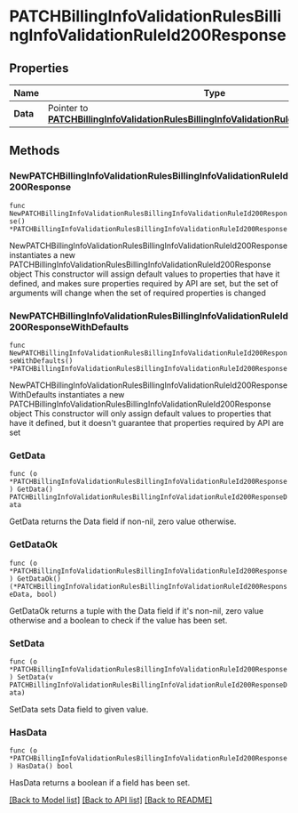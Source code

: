 # PATCHBillingInfoValidationRulesBillingInfoValidationRuleId200Response

## Properties

Name | Type | Description | Notes
------------ | ------------- | ------------- | -------------
**Data** | Pointer to [**PATCHBillingInfoValidationRulesBillingInfoValidationRuleId200ResponseData**](PATCHBillingInfoValidationRulesBillingInfoValidationRuleId200ResponseData.md) |  | [optional] 

## Methods

### NewPATCHBillingInfoValidationRulesBillingInfoValidationRuleId200Response

`func NewPATCHBillingInfoValidationRulesBillingInfoValidationRuleId200Response() *PATCHBillingInfoValidationRulesBillingInfoValidationRuleId200Response`

NewPATCHBillingInfoValidationRulesBillingInfoValidationRuleId200Response instantiates a new PATCHBillingInfoValidationRulesBillingInfoValidationRuleId200Response object
This constructor will assign default values to properties that have it defined,
and makes sure properties required by API are set, but the set of arguments
will change when the set of required properties is changed

### NewPATCHBillingInfoValidationRulesBillingInfoValidationRuleId200ResponseWithDefaults

`func NewPATCHBillingInfoValidationRulesBillingInfoValidationRuleId200ResponseWithDefaults() *PATCHBillingInfoValidationRulesBillingInfoValidationRuleId200Response`

NewPATCHBillingInfoValidationRulesBillingInfoValidationRuleId200ResponseWithDefaults instantiates a new PATCHBillingInfoValidationRulesBillingInfoValidationRuleId200Response object
This constructor will only assign default values to properties that have it defined,
but it doesn't guarantee that properties required by API are set

### GetData

`func (o *PATCHBillingInfoValidationRulesBillingInfoValidationRuleId200Response) GetData() PATCHBillingInfoValidationRulesBillingInfoValidationRuleId200ResponseData`

GetData returns the Data field if non-nil, zero value otherwise.

### GetDataOk

`func (o *PATCHBillingInfoValidationRulesBillingInfoValidationRuleId200Response) GetDataOk() (*PATCHBillingInfoValidationRulesBillingInfoValidationRuleId200ResponseData, bool)`

GetDataOk returns a tuple with the Data field if it's non-nil, zero value otherwise
and a boolean to check if the value has been set.

### SetData

`func (o *PATCHBillingInfoValidationRulesBillingInfoValidationRuleId200Response) SetData(v PATCHBillingInfoValidationRulesBillingInfoValidationRuleId200ResponseData)`

SetData sets Data field to given value.

### HasData

`func (o *PATCHBillingInfoValidationRulesBillingInfoValidationRuleId200Response) HasData() bool`

HasData returns a boolean if a field has been set.


[[Back to Model list]](../README.md#documentation-for-models) [[Back to API list]](../README.md#documentation-for-api-endpoints) [[Back to README]](../README.md)


